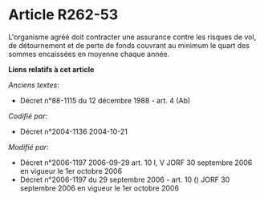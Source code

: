 # Article R262-53

L'organisme agréé doit contracter une assurance contre les risques de vol, de détournement et de perte de fonds couvrant au
minimum le quart des sommes encaissées en moyenne chaque année.

**Liens relatifs à cet article**

_Anciens textes_:

  - Décret n°88-1115 du 12 décembre 1988 - art. 4 (Ab)

_Codifié par_:

  - Décret n°2004-1136 2004-10-21

_Modifié par_:

  - Décret n°2006-1197 2006-09-29 art. 10 I, V JORF 30 septembre 2006 en vigueur le 1er octobre 2006
  - Décret n°2006-1197 du 29 septembre 2006 - art. 10 () JORF 30 septembre 2006 en vigueur le 1er octobre 2006
